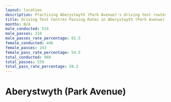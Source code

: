 ```yaml
---
layout: location
description: Practising Aberystwyth (Park Avenue)'s driving test routes will help you become more confident in your gear-changing abilities.
title: Driving Test Centres Passing Rates in Aberystwyth (Park Avenue)
months: N/A
male_conducted: 514
male_passes: 316
male_passes_rate_percentage: 61.5
female_conducted: 446
female_passes: 243
female_pass_rate_percentage: 54.5
total_conducted: 960
total_passes: 559
total_pass_rate_percentage: 58.2
---
```


# Aberystwyth (Park Avenue)
